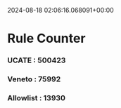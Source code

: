 2024-08-18 02:06:16.068091+00:00
# Rule Counter 
 ### UCATE : 500423

 ### Veneto : 75992

 ### Allowlist : 13930